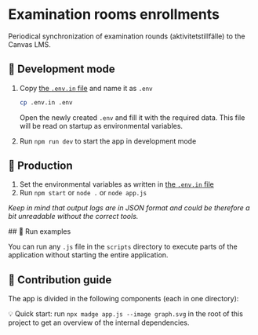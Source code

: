 # Examination rooms enrollments

Periodical synchronization of examination rounds (aktivitetstillfälle) to the Canvas LMS.

## :wrench: Development mode

1.  Copy [the `.env.in` file][env-in] and name it as `.env`

    ```sh
    cp .env.in .env
    ```

    Open the newly created `.env` and fill it with the required data. This file will be read on startup as environmental variables.

2.  Run `npm run dev` to start the app in development mode

## :rocket: Production

1.  Set the environmental variables as written in [the `.env.in` file][env-in]
2.  Run `npm start` or `node .` or `node app.js`

_Keep in mind that output logs are in JSON format and could be therefore a bit unreadable without the correct tools._

## :test_tube: Run examples

You can run any `.js` file in the `scripts` directory to execute parts of the application without starting the entire application.

## :rainbow: Contribution guide

The app is divided in the following components (each in one directory):

:bulb: Quick start: run `npx madge app.js --image graph.svg` in the root of this project to get an overview of the internal dependencies.


[env-in]: https://github.com/KTH/lms-activity-rooms/blob/master/.env.in

